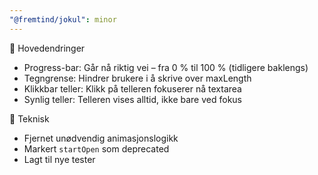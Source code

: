 ```yaml
---
"@fremtind/jokul": minor
---
```


🎯 Hovedendringer

- Progress-bar: Går nå riktig vei – fra 0 % til 100 % (tidligere baklengs)
- Tegngrense: Hindrer brukere i å skrive over maxLength
- Klikkbar teller: Klikk på telleren fokuserer nå textarea
- Synlig teller: Telleren vises alltid, ikke bare ved fokus

🔧 Teknisk

- Fjernet unødvendig animasjonslogikk
- Markert `startOpen` som deprecated
- Lagt til nye tester
